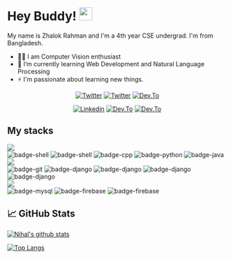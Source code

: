 <!-- Special thanks to MartinHeinz -->

# Hey Buddy! <img src="https://raw.githubusercontent.com/MartinHeinz/MartinHeinz/master/wave.gif" width="30px">

My name is Zhalok Rahman and I'm a 4th year CSE undergrad. I'm from Bangladesh.



- 👩‍🎓 I am Computer Vision enthusiast
- 🌱 I’m currently learning Web Development and Natural Language Processing
- ⚡ I'm passionate about learning new things.

<p align="center">
  <a href="https://codeforces.com/profile/vegeta46" target="_blank"><img src="https://img.shields.io/badge/Codeforces-gray?style=for-the-badge&logo=codeforces&logoColor=white" alt="Twitter"></a>
<!-- <br/> -->
  <a href="https://leetcode.com/zhalok/" target="_blank"><img src="https://img.shields.io/badge/Leetcode-gold?style=for-the-badge&logo=leetcode&logoColor=white" alt="Twitter"></a>
<a href="https://www.kaggle.com/zhalokrahman" target="_blank"><img src="https://img.shields.io/badge/Kaggle-20BEFF?style=for-the-badge&logo=Kaggle&logoColor=white" alt="Dev.To"></a>
 

</p>

<p align="center">
<a href="https://www.linkedin.com/in/zhalok-rahman/" target="_blank"><img src="https://img.shields.io/badge/LinkedIn-0077B5?style=for-the-badge&logo=linkedin&logoColor=white" alt="Linkedin"></a> 
<!-- <br/> -->
     <a href="https://medium.com/@zhalokrahman007" target="_blank"><img src="https://img.shields.io/badge/Medium-12100E?style=for-the-badge&logo=medium&logoColor=white" alt="Dev.To"></a>
    <a href="https://dev.to/zhalok" target="_blank"><img src="https://img.shields.io/badge/Dev.to-12100E?style=for-the-badge&logo=dev.to&logoColor=white" alt="Dev.To"></a>
</p>



## My stacks
<img src="https://img.shields.io/badge/Languages-424242?style=for-the-badge&logo=plex&logoColor=FFFFFF"> <br/> ![badge-shell](https://img.shields.io/badge/JavaScript-211e1b?style=for-the-badge&logo=javascript&logoColor=79740e&labelColor=211e1b)
![badge-shell](https://img.shields.io/badge/Node.js-211e1b?style=for-the-badge&logo=node.js&logoColor=79740e&labelColor=211e1b)
![badge-cpp](https://img.shields.io/badge/c%2B%2B-211e1b?style=for-the-badge&logo=c%2B%2B&logoColor=79740e&labelColor=211e1b)
![badge-python](https://img.shields.io/badge/python-211e1b?style=for-the-badge&logo=python&logoColor=79740e&labelColor=211e1b)
![badge-java](https://img.shields.io/badge/java-211e1b?style=for-the-badge&logo=java&logoColor=79740e&labelColor=211e1b) <br/>
<img src="https://img.shields.io/badge/Frameworks-424242?style=for-the-badge&logo=IPFS&logoColor=FFFFFF"> <br/>
![badge-git](https://img.shields.io/badge/git-211e1b?style=for-the-badge&logo=git&logoColor=79740e&labelColor=211e1b)
![badge-django](https://img.shields.io/badge/react-211e1b?style=for-the-badge&logo=react&logoColor=79740e&labelColor=211e1b)
![badge-django](https://img.shields.io/badge/next-211e1b?style=for-the-badge&logo=next.js&logoColor=79740e&labelColor=211e1b)
![badge-django](https://img.shields.io/badge/express-211e1b?style=for-the-badge&logo=express&logoColor=79740e&labelColor=211e1b)
![badge-django](https://img.shields.io/badge/django-211e1b?style=for-the-badge&logo=django&logoColor=79740e&labelColor=211e1b) 
<br/>
<img src="https://img.shields.io/badge/Database-424242?style=for-the-badge&logo=Redis&logoColor=FFFFFF">
<br/>
![badge-mysql](https://img.shields.io/badge/mysql-211e1b?style=for-the-badge&logo=mysql&logoColor=79740e&labelColor=211e1b)
![badge-firebase](https://img.shields.io/badge/mongodb-211e1b?style=for-the-badge&logo=mongodb&logoColor=79740e&labelColor=211e1b)
![badge-firebase](https://img.shields.io/badge/firebase-211e1b?style=for-the-badge&logo=firebase&logoColor=79740e&labelColor=211e1b)

## &#x1f4c8; GitHub Stats


[![Nihal's github stats](https://github-readme-stats.vercel.app/api?username=zhalok&show_icons=true&theme=radical)](https://github.com/zhalok/github-readme-stats)

[![Top Langs](https://github-readme-stats.vercel.app/api/top-langs/?username=zhalok&layout=compact&theme=radical)](https://github.com/zhalok/github-readme-stats)

